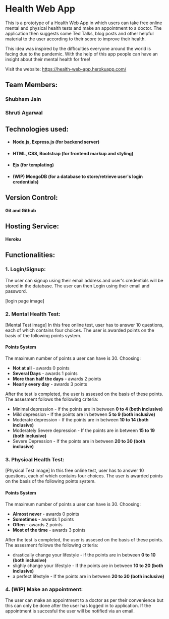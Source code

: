 # Health Web App
This is a prototype of a Health Web App in which users can take free online mental and physical health tests and make an appointment to a doctor. The application then suggests
some Ted Talks, blog posts and other helpful material to the user according to their score to improve their health.

This idea was inspired by the difficulties everyone around the world is facing due to the pandemic. 
With the help of this app people can have an insight about their mental health for free!

Visit the website: https://health-web-app.herokuapp.com/

## Team Members:
### Shubham Jain
### Shruti Agarwal


## Technologies used:
* #### Node.js, Express.js (for backend server)
* #### HTML, CSS, Bootstrap (for frontend markup and styling)
* #### Ejs (for templating)
* #### (WIP) MongoDB (for a database to store/retrieve user's login credentials) 

## Version Control:
#### Git and Github

## Hosting Service:
#### Heroku

## Functionalities:

### 1. Login/Signup:
The user can signup using their email address and user's credentials will be stored in the database. The user can then Login using their email and password.

[login page image]

### 2. Mental Health Test:
[Mental Test image]
In this free online test, user has to answer 10 questions, each of which contains four choices. The user is awarded points on the basis of the following points system.



#### Points System
The maximum number of points a user can have is 30.
Choosing:
* **Not at all** - awards 0 points
* **Several Days** - awards 1 points
* **More than half the days** - awards 2 points
* **Nearly every day** - awards 3 points

After the test is completed, the user is assesed on the basis of these points. The assesment follows the following criteria:
* Minimal depression - if the points are in between **0 to 4  (both inclusive)**
* Mild depression - If the points are in between **5 to 9 (both inclusive)**
* Moderate depression - If the points are in between **10 to 14 (both inclusive)**
* Moderately Severe depression - If the points are in between **15 to 19 (both inclusive)**
* Severe Depression - If the points are in between **20 to 30 (both inclusive)**

### 3. Physical Health Test:
[Physical Test image]
In this free online test, user has to answer 10 questions, each of which contains four choices. The user is awarded points on the basis of the following points system.

#### Points System
The maximum number of points a user can have is 30.
Choosing:
* **Almost never** - awards 0 points
* **Sometimes** - awards 1 points
* **Often** - awards 2 points
* **Most of the time** - awards 3 points

After the test is completed, the user is assesed on the basis of these points. The assesment follows the following criteria:
* drastically change your lifestyle - if the points are in between **0 to 10  (both inclusive)**
* slighly change your lifestyle - If the points are in between **10 to 20 (both inclusive)**
* a perfect lifestyle - If the points are in between **20 to 30 (both inclusive)**

### 4. (WIP) Make an appointment:
The user can make an appointment to a doctor as per their convenience but this can only be done after the user has logged in to application. If the appointment is succesful the user will be notified via an email.
